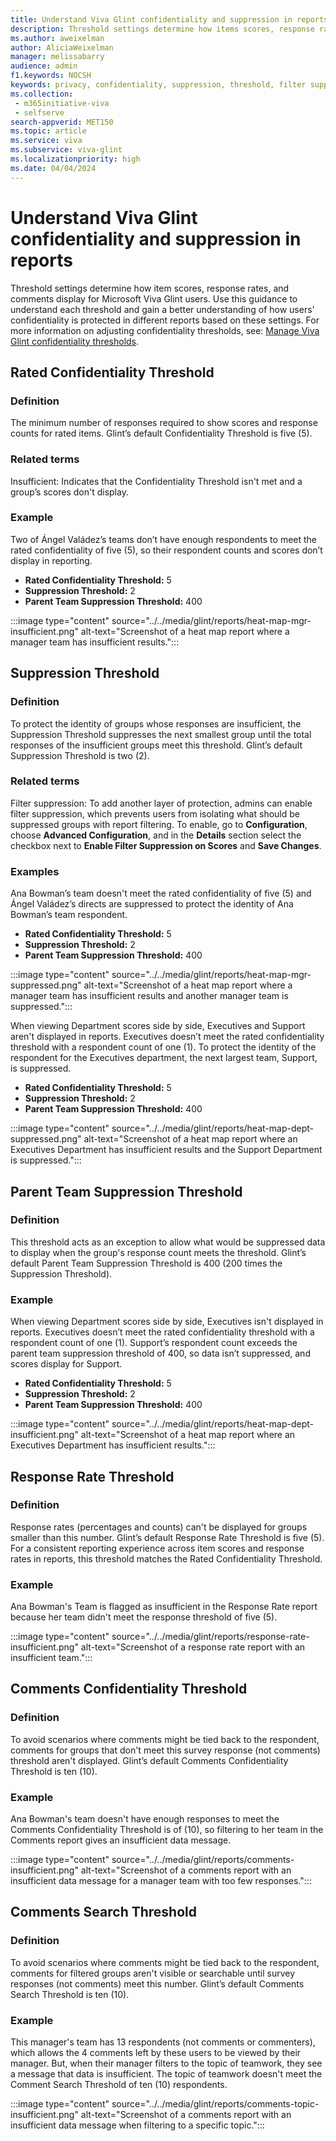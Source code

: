 ```yaml
---
title: Understand Viva Glint confidentiality and suppression in reports
description: Threshold settings determine how items scores, response rates, and comments display for Microsoft Viva Glint users.
ms.author: aweixelman
author: AliciaWeixelman
manager: melissabarry
audience: admin
f1.keywords: NOCSH
keywords: privacy, confidentiality, suppression, threshold, filter suppression
ms.collection: 
 - m365initiative-viva
 - selfserve
search-appverid: MET150
ms.topic: article
ms.service: viva
ms.subservice: viva-glint
ms.localizationpriority: high
ms.date: 04/04/2024
---
```


# Understand Viva Glint confidentiality and suppression in reports

Threshold settings determine how item scores, response rates, and comments display for Microsoft Viva Glint users. Use this guidance to understand each threshold and gain a better understanding of how users' confidentiality is protected in different reports based on these settings. For more information on adjusting confidentiality thresholds, see: [Manage Viva Glint confidentiality thresholds](/setup/manage-confidentiality-thresholds).

## Rated Confidentiality Threshold

### Definition

The minimum number of responses required to show scores and response counts for rated items. Glint’s default Confidentiality Threshold is five (5).

### Related terms

Insufficient: Indicates that the Confidentiality Threshold isn't met and a group’s scores don't display.

### Example

Two of Ángel Valádez’s teams don’t have enough respondents to meet the rated confidentiality of five (5), so their respondent counts and scores don’t display in reporting.

- **Rated Confidentiality Threshold:** 5
- **Suppression Threshold:** 2
- **Parent Team Suppression Threshold:** 400

:::image type="content" source="../../media/glint/reports/heat-map-mgr-insufficient.png" alt-text="Screenshot of a heat map report where a manager team has insufficient results.":::

## Suppression Threshold

### Definition

To protect the identity of groups whose responses are insufficient, the Suppression Threshold suppresses the next smallest group until the total responses of the insufficient groups meet this threshold. Glint’s default Suppression Threshold is two (2).

### Related terms

Filter suppression: To add another layer of protection, admins can enable filter suppression, which prevents users from isolating what should be suppressed groups with report filtering. To enable, go to **Configuration**, choose **Advanced Configuration**, and in the **Details** section select the checkbox next to **Enable Filter Suppression on Scores** and **Save Changes**.

### Examples

Ana Bowman’s team doesn't meet the rated confidentiality of five (5) and Ángel Valádez’s directs are suppressed to protect the identity of Ana Bowman’s team respondent.

- **Rated Confidentiality Threshold:** 5
- **Suppression Threshold:** 2
- **Parent Team Suppression Threshold:** 400

:::image type="content" source="../../media/glint/reports/heat-map-mgr-suppressed.png" alt-text="Screenshot of a heat map report where a manager team has insufficient results and another manager team is suppressed.":::

When viewing Department scores side by side, Executives and Support aren't displayed in reports. Executives doesn’t meet the rated confidentiality threshold with a respondent count of one (1). To protect the identity of the respondent for the Executives department, the next largest team, Support, is suppressed.

- **Rated Confidentiality Threshold:** 5
- **Suppression Threshold:** 2
- **Parent Team Suppression Threshold:** 400

:::image type="content" source="../../media/glint/reports/heat-map-dept-suppressed.png" alt-text="Screenshot of a heat map report where an Executives Department has insufficient results and the Support Department is suppressed.":::

## Parent Team Suppression Threshold

### Definition

This threshold acts as an exception to allow what would be suppressed data to display when the group's response count meets the threshold. Glint’s default Parent Team Suppression Threshold is 400 (200 times the Suppression Threshold).

### Example

When viewing Department scores side by side, Executives isn't displayed in reports. Executives doesn’t meet the rated confidentiality threshold with a respondent count of one (1). Support’s respondent count exceeds the parent team suppression threshold of 400, so data isn’t suppressed, and scores display for Support.

- **Rated Confidentiality Threshold:** 5
- **Suppression Threshold:** 2
- **Parent Team Suppression Threshold:** 400

:::image type="content" source="../../media/glint/reports/heat-map-dept-insufficient.png" alt-text="Screenshot of a heat map report where an Executives Department has insufficient results.":::

## Response Rate Threshold

### Definition

Response rates (percentages and counts) can't be displayed for groups smaller than this number. Glint’s default Response Rate Threshold is five (5). For a consistent reporting experience across item scores and response rates in reports, this threshold matches the Rated Confidentiality Threshold.

### Example

Ana Bowman's Team is flagged as insufficient in the Response Rate report because her team didn't meet the response threshold of five (5).

:::image type="content" source="../../media/glint/reports/response-rate-insufficient.png" alt-text="Screenshot of a response rate report with an insufficient team.":::

## Comments Confidentiality Threshold

### Definition

To avoid scenarios where comments might be tied back to the respondent, comments for groups that don't meet this survey response (not comments) threshold aren't displayed. Glint’s default Comments Confidentiality Threshold is ten (10).

### Example

Ana Bowman's team doesn't have enough responses to meet the Comments Confidentiality Threshold is of (10), so filtering to her team in the Comments report gives an insufficient data message.

:::image type="content" source="../../media/glint/reports/comments-insufficient.png" alt-text="Screenshot of a comments report with an insufficient data message for a manager team with too few responses.":::

## Comments Search Threshold

### Definition

To avoid scenarios where comments might be tied back to the respondent, comments for filtered groups aren't visible or searchable until survey responses (not comments) meet this number. Glint’s default Comments Search Threshold is ten (10).

### Example

This manager's team has 13 respondents (not comments or commenters), which allows the 4 comments left by these users to be viewed by their manager. But, when their manager filters to the topic of teamwork, they see a message that data is insufficient. The topic of teamwork doesn't meet the Comment Search Threshold of ten (10) respondents.

:::image type="content" source="../../media/glint/reports/comments-topic-insufficient.png" alt-text="Screenshot of a comments report with an insufficient data message when filtering to a specific topic.":::

